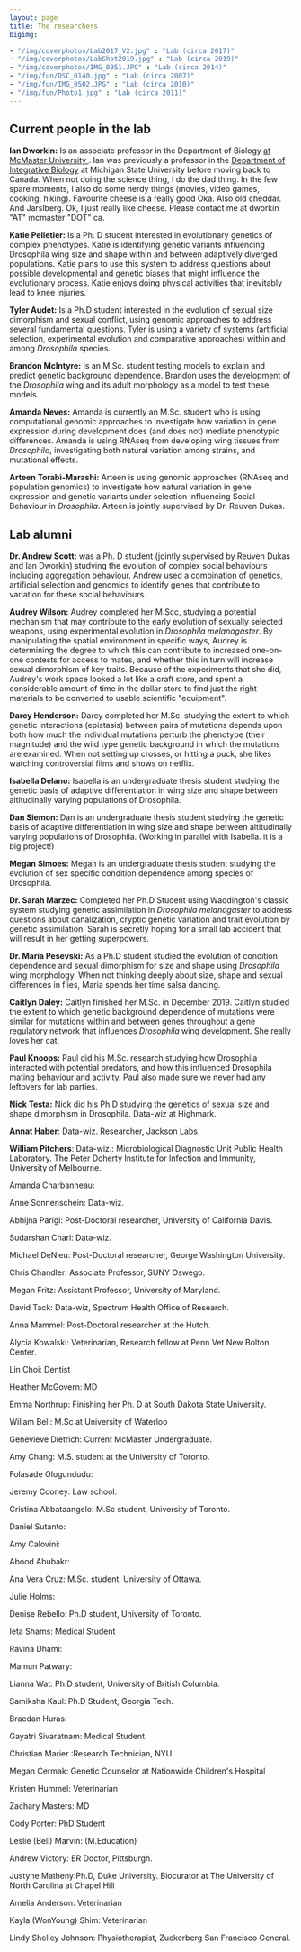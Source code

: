 ```yaml
---
layout: page
title: The researchers
bigimg:

- "/img/coverphotos/Lab2017_V2.jpg" : "Lab (circa 2017)"
- "/img/coverphotos/LabShot2019.jpg" : "Lab (circa 2019)"
- "/img/coverphotos/IMG_0051.JPG" : "Lab (circa 2014)"
- "/img/fun/DSC_0140.jpg" : "Lab (circa 2007)"
- "/img/fun/IMG_0502.JPG" : "Lab (circa 2010)"
- "/img/fun/Photo1.jpg" : "Lab (circa 2011)"
---
```


## Current people in the lab

**Ian Dworkin:** Is an associate professor in the Department of Biology <a href= "https://www.biology.mcmaster.ca/ "> at McMaster University </a>. Ian was previously a professor in the [Department of Integrative Biology](https://integrativebiology.natsci.msu.edu) at Michigan State University before moving back to Canada. When not doing the science thing, I do the dad thing. In the few spare moments, I also do some nerdy things (movies, video games, cooking, hiking). Favourite cheese is a really good Oka. Also old cheddar. And Jarslberg. Ok, I just really like cheese. Please contact me at dworkin "AT" mcmaster "DOT" ca.

**Katie Pelletier:** Is a Ph. D student interested in evolutionary genetics of complex phenotypes. Katie is identifying genetic variants influencing Drosophila wing size and shape within and between adaptively diverged populations. Katie plans to use this system to address questions about possible developmental and genetic biases that might influence the evolutionary process. Katie enjoys doing physical activities that inevitably lead to knee injuries.

**Tyler Audet:** Is a Ph.D student interested in the evolution of sexual size dimorphism and sexual conflict, using genomic approaches to address several fundamental questions. Tyler is using a variety of systems (artificial selection, experimental evolution and comparative approaches) within and among *Drosophila* species.

**Brandon McIntyre:** Is an M.Sc. student testing models to explain and predict genetic background dependence. Brandon uses the development of the *Drosophila* wing and its adult morphology as a model to test these models.

**Amanda Neves:** Amanda is currently an M.Sc. student who is using computational genomic approaches to investigate how variation in gene expression during development does (and does not) mediate phenotypic differences. Amanda is using RNAseq from developing wing tissues from *Drosophila*, investigating both natural variation among strains, and mutational effects.

**Arteen Torabi-Marashi:** Arteen is using genomic approaches (RNAseq and population genomics) to investigate how natural variation in gene expression and genetic variants under selection influencing Social Behaviour in *Drosophila*. Arteen is jointly supervised by Dr. Reuven Dukas.

## Lab alumni

**Dr. Andrew Scott:** was a Ph. D student (jointly supervised by Reuven Dukas and Ian Dworkin) studying the evolution of complex social behaviours including aggregation behaviour. Andrew used a combination of genetics, artificial selection and genomics to identify genes that contribute to variation for these social behaviours.


**Audrey Wilson:** Audrey completed her M.Scc, studying a potential mechanism that may contribute to the early evolution of sexually selected weapons, using experimental evolution in *Drosophila melanogaster*. By manipulating the spatial environment in specific ways, Audrey is determining the degree to which this can contribute to increased one-on-one contests for access to mates, and whether this in turn will increase sexual dimorphism of key traits. Because of the experiments that she did, Audrey's work space looked a lot like a craft store, and spent a considerable amount of time in the dollar store to find just the right materials to be converted to usable scientific "equipment".

**Darcy Henderson:** Darcy completed her M.Sc. studying the extent to which genetic interactions (epistasis) between pairs of mutations depends upon both how much the individual mutations perturb the phenotype (their magnitude) and the wild type genetic background in which the mutations are examined. When not setting up crosses, or hitting a puck, she likes watching controversial films and shows on netflix.

**Isabella Delano:** Isabella is an undergraduate thesis student studying the genetic basis of adaptive differentiation in wing size and shape between altitudinally varying populations of Drosophila.

**Dan Siemon:** Dan is an undergraduate thesis student studying the genetic basis of adaptive differentiation in wing size and shape between altitudinally varying populations of Drosophila. (Working in parallel with Isabella. it is a big project!)

**Megan Simoes:** Megan is an undergraduate thesis student studying  the evolution of sex specific condition dependence among species of Drosophila.


**Dr. Sarah Marzec:** Completed her Ph.D Student using Waddington's classic system studying genetic assimilation in *Drosophila melanogaster* to address questions about canalization, cryptic genetic variation and trait evolution by genetic assimilation. Sarah is secretly hoping for a small lab accident that will result in her getting superpowers.


**Dr. Maria Pesevski:** As a Ph.D student studied the evolution of condition dependence and sexual dimorphism for size and shape using *Drosophila* wing morphology. When not thinking deeply about size, shape and sexual differences in flies, Maria spends her time salsa dancing.


**Caitlyn Daley:** Caitlyn finished her M.Sc. in December 2019. Caitlyn studied the extent to which genetic background dependence of mutations were similar for mutations within and between genes throughout a gene regulatory network that influences *Drosophila* wing development. She really loves her cat.

**Paul Knoops:** Paul did his M.Sc. research studying how Drosophila interacted with potential predators, and how this influenced Drosophila mating behaviour and activity. Paul also made sure we never had any leftovers for lab parties.

**Nick Testa:** Nick did his Ph.D studying the genetics of sexual size and shape dimorphism in Drosophila. Data-wiz at Highmark.

**Annat Haber**: Data-wiz. Researcher, Jackson Labs.

**William Pitchers**: Data-wiz.: Microbiological Diagnostic Unit Public Health Laboratory. The Peter Doherty Institute for Infection and Immunity, University of Melbourne.

Amanda Charbanneau:

Anne Sonnenschein: Data-wiz.

Abhijna Parigi: Post-Doctoral researcher, University of California Davis.

Sudarshan Chari: Data-wiz.

Michael DeNieu: Post-Doctoral researcher, George Washington University.

Chris Chandler: Associate Professor, SUNY Oswego.

Megan Fritz: Assistant Professor, University of Maryland.

David Tack: Data-wiz, Spectrum Health Office of Research.

Anna Mammel: Post-Doctoral researcher at the Hutch.

Alycia Kowalski: Veterinarian, Research fellow at Penn Vet New Bolton Center.

Lin Choi: Dentist

Heather McGovern: MD

Emma Northrup: Finishing her Ph. D at South Dakota State University.

Willam Bell: M.Sc at University of Waterloo

Genevieve Dietrich: Current McMaster Undergraduate.

Amy Chang: M.S. student at the University of Toronto.

Folasade Ologundudu:

Jeremy Cooney: Law school.

Cristina Abbataangelo: M.Sc student, University of Toronto.

Daniel Sutanto:

Amy Calovini:

Abood Abubakr:

Ana Vera Cruz: M.Sc. student, University of Ottawa.

Julie Holms:

Denise Rebello: Ph.D student, University of Toronto.

Ieta Shams: Medical Student

Ravina Dhami:

Mamun Patwary:

Lianna Wat: Ph.D student, University of British Columbia.

Samiksha Kaul: Ph.D Student, Georgia Tech.

Braedan Huras:

Gayatri Sivaratnam: Medical Student.

Christian Marier :Research Technician, NYU

Megan Cermak: Genetic Counselor at Nationwide Children's Hospital

Kristen Hummel: Veterinarian

Zachary Masters: MD

Cody Porter: PhD Student

Leslie (Bell) Marvin: (M.Education)

Andrew Victory: ER Doctor, Pittsburgh.

Justyne Matheny:Ph.D, Duke University. Biocurator at The University of North Carolina at Chapel Hill

Amelia Anderson: Veterinarian

Kayla (WonYoung) Shim: Veterinarian

Lindy Shelley Johnson: Physiotherapist, Zuckerberg San Francisco General.
